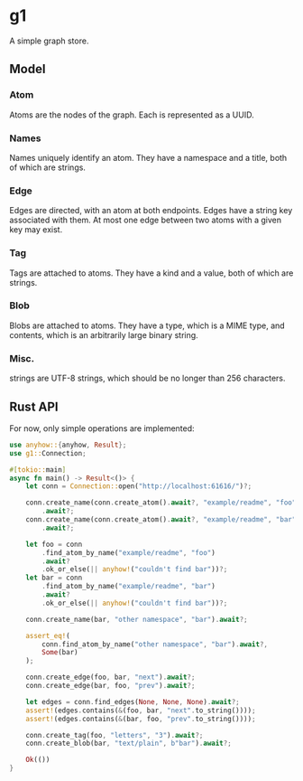 g1
==

A simple graph store.

Model
-----

### Atom

Atoms are the nodes of the graph. Each is represented as a UUID.

### Names

Names uniquely identify an atom. They have a namespace and a title, both of which are strings.

### Edge

Edges are directed, with an atom at both endpoints. Edges have a string key associated with them. At most one edge between two atoms with a given key may exist.

### Tag

Tags are attached to atoms. They have a kind and a value, both of which are strings.

### Blob

Blobs are attached to atoms. They have a type, which is a MIME type, and contents, which is an arbitrarily large binary string.

### Misc.

strings are UTF-8 strings, which should be no longer than 256 characters.

Rust API
--------

For now, only simple operations are implemented:

```rust
use anyhow::{anyhow, Result};
use g1::Connection;

#[tokio::main]
async fn main() -> Result<()> {
    let conn = Connection::open("http://localhost:61616/")?;

    conn.create_name(conn.create_atom().await?, "example/readme", "foo")
        .await?;
    conn.create_name(conn.create_atom().await?, "example/readme", "bar")
        .await?;

    let foo = conn
        .find_atom_by_name("example/readme", "foo")
        .await?
        .ok_or_else(|| anyhow!("couldn't find bar"))?;
    let bar = conn
        .find_atom_by_name("example/readme", "bar")
        .await?
        .ok_or_else(|| anyhow!("couldn't find bar"))?;

    conn.create_name(bar, "other namespace", "bar").await?;

    assert_eq!(
        conn.find_atom_by_name("other namespace", "bar").await?,
        Some(bar)
    );

    conn.create_edge(foo, bar, "next").await?;
    conn.create_edge(bar, foo, "prev").await?;

    let edges = conn.find_edges(None, None, None).await?;
    assert!(edges.contains(&(foo, bar, "next".to_string())));
    assert!(edges.contains(&(bar, foo, "prev".to_string())));

    conn.create_tag(foo, "letters", "3").await?;
    conn.create_blob(bar, "text/plain", b"bar").await?;

    Ok(())
}
```
